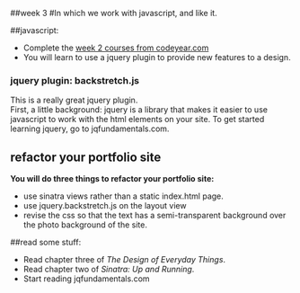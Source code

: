 ##week 3
#In which we work with javascript, and like it.

##javascript:
- Complete the [week 2 courses from codeyear.com](http://www.codecademy.com/curricula/code-year/units/2)
- You will learn to use a jquery plugin to provide new features to a design.

### jquery plugin: backstretch.js
This is a really great jquery plugin.  
First, a little background: jquery is a library that makes it easier to use javascript to work with the html elements on your site.
To get started learning jquery, go to jqfundamentals.com.  

## refactor your portfolio site
**You will do three things to refactor your portfolio site:**  
- use sinatra views rather than a static index.html page.
- use jquery.backstretch.js on the layout view
- revise the css so that the text has a semi-transparent background over the photo background of the site.

##read some stuff:
- Read chapter three of _The Design of Everyday Things_.
- Read chapter two of _Sinatra: Up and Running_.
- Start reading jqfundamentals.com